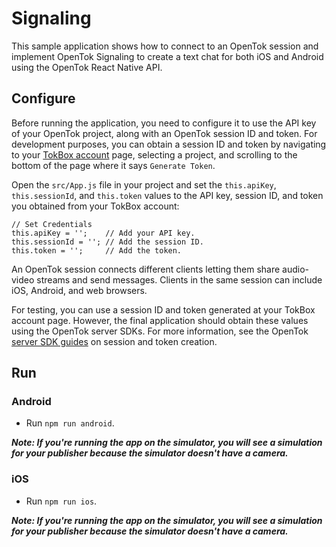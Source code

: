 # Signaling

This sample application shows how to connect to an OpenTok session and
implement OpenTok Signaling to create a text chat for both iOS and Android
using the OpenTok React Native API.

## Configure

Before running the application, you need to configure it to use the API key
of your OpenTok project, along with an OpenTok session ID and token.
For development purposes, you can obtain a session ID and token by navigating
to your [TokBox account](https://tokbox.com/account/#/) page, selecting a
project, and scrolling to the bottom of the page where it says `Generate Token`.

Open the `src/App.js` file in your project and set the `this.apiKey`,
`this.sessionId`, and `this.token` values to the API key, session ID,
and token you obtained from your TokBox account:

```
// Set Credentials
this.apiKey = '';    // Add your API key.
this.sessionId = ''; // Add the session ID.
this.token = '';     // Add the token.
```

An OpenTok session connects different clients letting them share audio-video
streams and send messages. Clients in the same session can include iOS,
Android, and web browsers.

For testing, you can use a session ID and token generated at your TokBox
account page. However, the final application should obtain these values using
the OpenTok server SDKs. For more information, see the OpenTok
[server SDK guides](https://tokbox.com/developer/sdks/server/) on session
and token creation.

## Run

### Android

- Run `npm run android`.

***Note: If you're running the app on the simulator, you will see a simulation
for your publisher because the simulator doesn't have a camera.***

### iOS

- Run `npm run ios`.

***Note: If you're running the app on the simulator, you will see a simulation
for your publisher because the simulator doesn't have a camera.***
